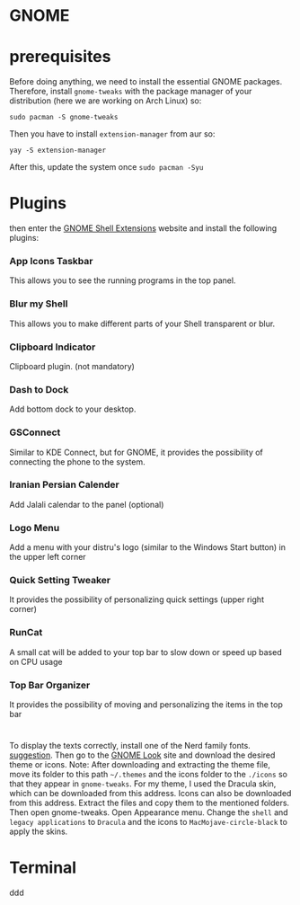 GNOME 
======
# prerequisites
Before doing anything, we need to install the essential GNOME packages. Therefore, install ```gnome-tweaks``` with the package manager of your distribution (here we are working on Arch Linux) so:
```
sudo pacman -S gnome-tweaks
```
Then you have to install ```extension-manager``` from aur so:
```
yay -S extension-manager
```
After this, update the system once ``` sudo pacman -Syu ```
# Plugins
then enter the [GNOME Shell Extensions](https://extensions.gnome.org/) website and install the following plugins:
### App Icons Taskbar
This allows you to see the running programs in the top panel.
### Blur my Shell
This allows you to make different parts of your Shell transparent or blur.
### Clipboard Indicator
Clipboard plugin. (not mandatory)
### Dash to Dock
Add bottom dock to your desktop.
### GSConnect
Similar to KDE Connect, but for GNOME, it provides the possibility of connecting the phone to the system.
### Iranian Persian Calender
Add Jalali calendar to the panel (optional)
### Logo Menu
Add a menu with your distru's logo (similar to the Windows Start button) in the upper left corner
### Quick Setting Tweaker
It provides the possibility of personalizing quick settings (upper right corner)
### RunCat
A small cat will be added to your top bar to slow down or speed up based on CPU usage
### Top Bar Organizer
It provides the possibility of moving and personalizing the items in the top bar

# 
To display the texts correctly, install one of the Nerd family fonts. [suggestion](https://github.com/ryanoasis/nerd-fonts/releases/download/v3.1.1/DroidSansMono.zip). 
Then go to the [GNOME Look](https://www.gnome-look.org/) site and download the desired theme or icons.
Note:
After downloading and extracting the theme file, move its folder to this path ```~/.themes``` and the icons folder to the ```./icons``` so that they appear in ```gnome-tweaks```.
For my theme, I used the Dracula skin, which can be downloaded from this address. Icons can also be downloaded from this address. Extract the files and copy them to the mentioned folders. Then open gnome-tweaks. Open Appearance menu. Change the ```shell``` and ```legacy applications``` to ```Dracula``` and the icons to ```MacMojave-circle-black``` to apply the skins.
# Terminal
ddd
